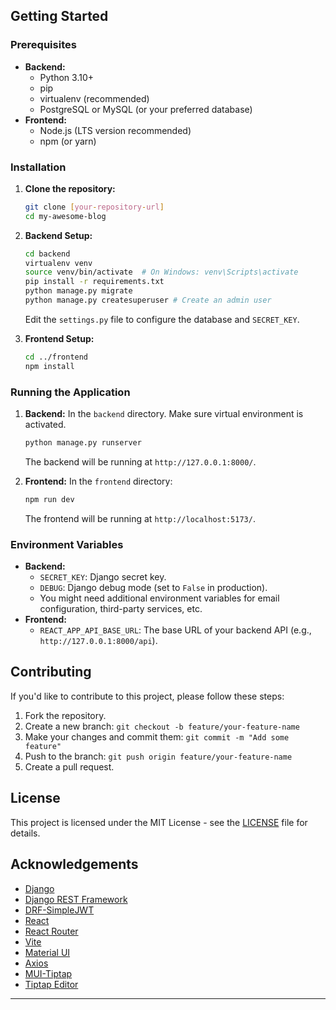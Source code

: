## Getting Started

### Prerequisites

*   **Backend:**
    *   Python 3.10+
    *   pip
    *   virtualenv (recommended)
    *   PostgreSQL or MySQL (or your preferred database)
*   **Frontend:**
    *   Node.js (LTS version recommended)
    *   npm (or yarn)

### Installation

1.  **Clone the repository:**

    ```bash
    git clone [your-repository-url]
    cd my-awesome-blog
    ```

2.  **Backend Setup:**

    ```bash
    cd backend
    virtualenv venv
    source venv/bin/activate  # On Windows: venv\Scripts\activate
    pip install -r requirements.txt
    python manage.py migrate
    python manage.py createsuperuser # Create an admin user
    ```
    Edit the `settings.py` file to configure the database and `SECRET_KEY`.

3.  **Frontend Setup:**

    ```bash
    cd ../frontend
    npm install
    ```

### Running the Application

1.  **Backend:**
    In the `backend` directory.
    Make sure virtual environment is activated.
    ```bash
    python manage.py runserver
    ```
    The backend will be running at `http://127.0.0.1:8000/`.

2.  **Frontend:**
    In the `frontend` directory:
    ```bash
    npm run dev
    ```
    The frontend will be running at `http://localhost:5173/`.

### Environment Variables

*   **Backend:**
    *   `SECRET_KEY`: Django secret key.
    *   `DEBUG`: Django debug mode (set to `False` in production).
    *   You might need additional environment variables for email configuration, third-party services, etc.
*   **Frontend:**
    *   `REACT_APP_API_BASE_URL`: The base URL of your backend API (e.g., `http://127.0.0.1:8000/api`).

## Contributing

If you'd like to contribute to this project, please follow these steps:

1.  Fork the repository.
2.  Create a new branch: `git checkout -b feature/your-feature-name`
3.  Make your changes and commit them: `git commit -m "Add some feature"`
4.  Push to the branch: `git push origin feature/your-feature-name`
5.  Create a pull request.

## License

This project is licensed under the MIT License - see the [LICENSE](LICENSE) file for details.

## Acknowledgements

*   [Django](https://www.djangoproject.com/)
*   [Django REST Framework](https://www.django-rest-framework.org/)
*   [DRF-SimpleJWT](https://django-rest-framework-simplejwt.readthedocs.io/)
*   [React](https://reactjs.org/)
*   [React Router](https://reactrouter.com/)
*   [Vite](https://vite.dev/)
*   [Material UI](https://mui.com/)
*   [Axios](https://axios-http.com/)
*   [MUI-Tiptap](https://mui-tiptap.dev/)
*   [Tiptap Editor](https://tiptap.dev/)

---